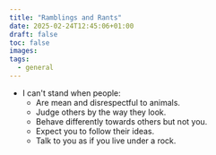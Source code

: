 ```yaml
---
title: "Ramblings and Rants"
date: 2025-02-24T12:45:06+01:00
draft: false
toc: false
images:
tags: 
  - general
---
```


- I can't stand when people:
  - Are mean and disrespectful to animals.
  - Judge others by the way they look.
  - Behave differently towards others but not you.
  - Expect you to follow their ideas.
  - Talk to you as if you live under a rock.
